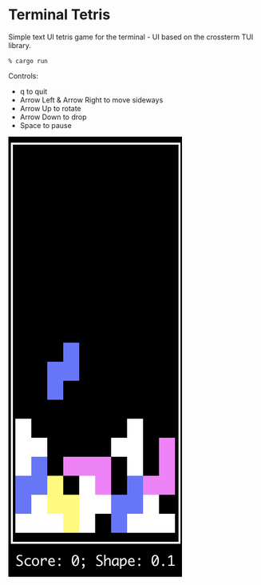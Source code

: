 # Terminal Tetris
Simple text UI tetris game for the terminal - UI based on the crossterm TUI library.

```
% cargo run
```

Controls: 
* q to quit
* Arrow Left & Arrow Right to move sideways
* Arrow Up to rotate
* Arrow Down to drop
* Space to pause

![alt text](https://raw.githubusercontent.com/jesper-olsen/TerminalTetris/main/Screenshot.png "Game UI")
